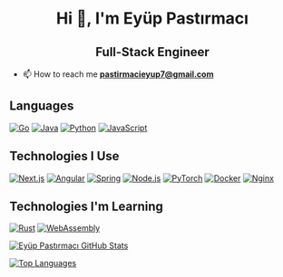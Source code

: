 # <div align="center">**Hi 👋, I'm Eyüp Pastırmacı**</div>
## <div align="center">**Full-Stack Engineer**</div>
- 📫 How to reach me **pastirmacieyup7@gmail.com**

## **Languages**
<p>
  
[![Go](https://img.shields.io/badge/Go-00ADD8?style=for-the-badge&logo=go&logoColor=white)](https://go.dev/)
[![Java](https://img.shields.io/badge/Java-ED8B00?style=for-the-badge&logo=openjdk&logoColor=white)](https://www.java.com/en/)
[![Python](https://img.shields.io/badge/Python-14354C?style=for-the-badge&logo=python&logoColor=white)](https://www.python.org/)
[![JavaScript](https://img.shields.io/badge/JavaScript-F7DF1E?style=for-the-badge&logo=javascript&logoColor=black)](https://www.javascript.com/)
</p>

## **Technologies I Use**
<p>
  
[![Next.js](https://img.shields.io/badge/Next-black?style=for-the-badge&logo=next.js&logoColor=white)](https://nextjs.org/)
[![Angular](https://img.shields.io/badge/angular-%23DD0031.svg?style=for-the-badge&logo=angular&logoColor=white)](https://angular.dev/)
[![Spring](https://img.shields.io/badge/spring-%236DB33F.svg?style=for-the-badge&logo=spring&logoColor=white)](https://spring.io/)
[![Node.js](https://img.shields.io/badge/node.js-6DA55F?style=for-the-badge&logo=node.js&logoColor=white)](https://nodejs.org/en/)
[![PyTorch](https://img.shields.io/badge/PyTorch-%23EE4C2C.svg?style=for-the-badge&logo=PyTorch&logoColor=white)](https://pytorch.org/)
[![Docker](https://img.shields.io/badge/Docker-2CA5E0?style=for-the-badge&logo=docker&logoColor=white)](https://www.docker.com/)
[![Nginx](https://img.shields.io/badge/nginx-%23009639.svg?style=for-the-badge&logo=nginx&logoColor=white)](https://www.nginx.com/)
</p>

## **Technologies I'm Learning**
<p>
  
[![Rust](https://img.shields.io/badge/Rust-000000?style=for-the-badge&logo=rust&logoColor=white)](https://www.rust-lang.org/)
[![WebAssembly](https://img.shields.io/badge/WebAssembly-654FF0?style=for-the-badge&logo=WebAssembly&logoColor=white)](https://www.rust-lang.org/what/wasm)
</p>

<p>
  
[![Eyüp Pastırmacı GitHub Stats](https://github-readme-stats.vercel.app/api?username=eyuppastirmaci&show_icons=true&include_all_commits=true&count_private=false&hide_border=false&theme=github_dark)](https://github.com/eyuppastirmaci)

[![Top Languages](https://github-readme-stats.vercel.app/api/top-langs/?username=eyuppastirmaci&layout=compact&hide_border=false&theme=github_dark)](https://github.com/eyuppastirmaci)
</p>
